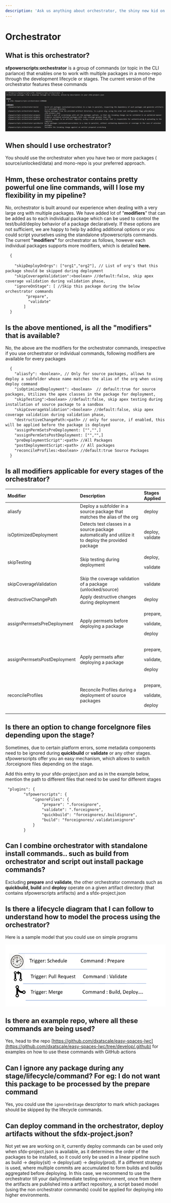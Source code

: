 ```yaml
---
description: 'Ask us anything about orchestrator, the shiny new kid on the block'
---
```


# Orchestrator

## What is this orchestrator?

**sfpowerscripts:orchestrator** is a group of commands \(or topic in the CLI parlance\) that enables one to work with multiple packages in a mono-repo through the development lifecycle or stages. The current version of the orchestrator features these commands

![Snapshot for orchestrator](../../.gitbook/assets/image%20%287%29%20%281%29%20%281%29.png)

## When should I use orchestrator?

You should use the orchestrator when you have two or more packages \( source/unlocked/data\) and mono-repo is your preferred approach.

## Hmm, these orchestrator contains  pretty powerful one line commands, will I lose my flexibility in my pipeline?

No, orchestrator is built around our experience when dealing with a very large org with multiple packages. We have added lot of "**modifiers**" that can be added as to each individual package which can be used to control the test/build/deploy behavior of a package declaratively. If these options are not sufficient, we are happy to help by adding additional options or you could script yourselves using the standalone sfpowerscripts commands. The current **"modifiers"** for orchestrator as follows, however each individual packages supports more modifiers, which is detailed **here.**

```text
  {

    "skipDeployOnOrgs": ["org1","org2"], // List of org's that this package should be skipped during deployment
    "skipCoverageValidation":<boolean> //default:false, skip apex coverage validation during validation phase,
    "ignoreOnStage": [ //Skip this package during the below orchestrator commands
         "prepare",
          "validate"
        ] 
  }
```

## Is the above mentioned,  is all the "modifiers" that is available?

No, the above are the modifiers for the orchestrator commands, irrespective if you use orchestrator or individual commands, following modifiers are available for every packages 

```text
  {
    "aliasfy": <boolean>, // Only for source packages, allows to deploy a subfolder whose name matches the alias of the org when using deploy command
    "isOptimizedDeployment": <boolean>  // default:true for source packages, Utilizes the apex classes in the package for deployment,
    "skipTesting":<boolean> //default:false, skip apex testing during installation of source package to a sandbox
    "skipCoverageValidation":<boolean> //default:false, skip apex coverage validation during validation phase,
    "destructiveChangePath:<path> // only for source, if enabled, this will be applied before the package is deployed
    "assignPermSetsPreDeployment: ["","",]
    "assignPermSetsPostDeployment: ["","",]
    "preDeploymentScript":<path> //All Packages
    "postDeploymentScript:<path> // All packages
    "reconcileProfiles:<boolean> //default:true Source Packages 
  }
```

## Is all modifiers applicable for every stages of the orchestrator?

<table>
  <thead>
    <tr>
      <th style="text-align:left">Modifier</th>
      <th style="text-align:left">Description</th>
      <th style="text-align:left">Stages Applied</th>
    </tr>
  </thead>
  <tbody>
    <tr>
      <td style="text-align:left">aliasfy</td>
      <td style="text-align:left">Deploy a subfolder in a source package that matches the alias of the org</td>
      <td
      style="text-align:left">deploy</td>
    </tr>
    <tr>
      <td style="text-align:left">isOptimizedDeployment</td>
      <td style="text-align:left">Detects test classes in a source package automatically and utilize it
        to deploy the provided package</td>
      <td style="text-align:left">deploy, validate</td>
    </tr>
    <tr>
      <td style="text-align:left">skipTesting</td>
      <td style="text-align:left">Skip testing during deployment</td>
      <td style="text-align:left">
        <p>deploy,</p>
        <p>validate</p>
      </td>
    </tr>
    <tr>
      <td style="text-align:left">skipCoverageValidation</td>
      <td style="text-align:left">Skip the coverage validation of a package (unlocked/source)</td>
      <td style="text-align:left">validate</td>
    </tr>
    <tr>
      <td style="text-align:left">destructiveChangePath</td>
      <td style="text-align:left">Apply destructive changes during deployment</td>
      <td style="text-align:left">deploy</td>
    </tr>
    <tr>
      <td style="text-align:left">assignPermsetsPreDeployment</td>
      <td style="text-align:left">Apply permsets before deploying a package</td>
      <td style="text-align:left">
        <p>prepare,</p>
        <p>validate,</p>
        <p>deploy</p>
      </td>
    </tr>
    <tr>
      <td style="text-align:left">assignPermsetsPostDeployment</td>
      <td style="text-align:left">Apply permsets after deploying a package</td>
      <td style="text-align:left">
        <p>prepare,</p>
        <p>validate,</p>
        <p>deploy</p>
      </td>
    </tr>
    <tr>
      <td style="text-align:left">reconcileProfiles</td>
      <td style="text-align:left">Reconcile Profiles during a deployment of source packages</td>
      <td style="text-align:left">
        <p>prepare,</p>
        <p>validate,</p>
        <p>deploy</p>
      </td>
    </tr>
  </tbody>
</table>

## Is there an option to change forceIgnore files depending upon the stage?

Sometimes, due to certain platform errors, some metadata components need to be ignored during **quickbuild** or **validate**  or any other stages. sfpowerscripts offer you an easy mechanism, which allows to switch .forceignore files depending on the stage. 

Add this entry to your sfdx-project.json and as in the example below, mention the path to different files that need to be used for different stages

```text
 "plugins": {
        "sfpowerscripts": {
            "ignoreFiles": {
                "prepare": ".forceignore",
                "validate": ".forceignore",
                "quickbuild": "forceignores/.buildignore",
                "build": "forceignores/.validationignore"
            }
        }
```

## Can I combine orchestrator with standalone install commands.. such as build from orchestrator and script out install package commands?

Excluding **prepare** and **validate**, the other orchestrator commands such as **quickbuild, build** and **deploy** operate on a given artifact directory \(that contains sfpowerscripts artifacts\) and a sfdx-project.json

## Is there a lifecycle diagram that I can follow to understand how to model the process using the orchestrator?

Here is a sample model that you could use on simple programs

![](../../.gitbook/assets/image%20%287%29.png)

## Is there an example repo, where all these commands are being used?

Yes, head to the repo [https://github.com/dxatscale/easy-spaces-lwc](https://github.com/dxatscale/easy-spaces-lwc/tree/develop/.github) for examples on how to use these commands with GitHub actions

## Can I ignore any package during any stage/lifecycle/command? For eg: I do not want this package to be processed by the prepare command

Yes, you could use the `ignoreOnStage` descriptor to mark which packages should be skipped by the lifecycle commands.

## Can **deploy** command in the orchestrator, deploy artifacts without the sfdx-project.json?

Not yet we are working on it, currently deploy commands can be used only when sfdx-project.json is available, as it determines the order of the packages to be installed, so it could only be used in a linear pipeline such as build -&gt; deploy\(sit\) -&gt; deploy\(uat\) -&gt; deploy\(prod\). If a different strategy is used, where multiple commits are accumulated to form builds and builds aggregated before deploying. In this case, we recommend to use the orchestrator till your daily/immediate testing environment, once from there the artifacts are published into a artifact repository, a script based model \(using the non orchestrator commands\) could be applied for deploying into higher environments.



